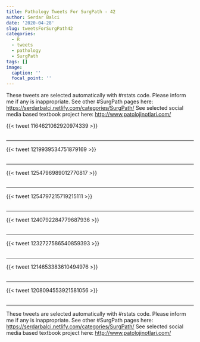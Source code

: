 ```yaml
---
title: Pathology Tweets For SurgPath - 42
author: Serdar Balci
date: '2020-04-28'
slug: tweetsForSurgPath42
categories:
  - R
  - tweets
  - pathology
  - SurgPath
tags: []
image:
  caption: ''
  focal_point: ''
---
```



These tweets are selected automatically with #rstats code. Please inform me if any is inappropriate.
See other #SurgPath pages here: https://serdarbalci.netlify.com/categories/SurgPath/ 
See selected social media based textbook project here: http://www.patolojinotlari.com/

{{< tweet 1164621062920974339 >}}
<br>
<br>
<hr>
{{< tweet 1219939534751879169 >}}
<br>
<br>
<hr>
{{< tweet 1254796989012770817 >}}
<br>
<br>
<hr>
{{< tweet 1254797215719215111 >}}
<br>
<br>
<hr>
{{< tweet 1240792284779687936 >}}
<br>
<br>
<hr>
{{< tweet 1232727586540859393 >}}
<br>
<br>
<hr>
{{< tweet 1214653383610494976 >}}
<br>
<br>
<hr>
{{< tweet 1208094553921581056 >}}
<br>
<br>
<hr>


These tweets are selected automatically with #rstats code. Please inform me if any is inappropriate.
See other #SurgPath pages here: https://serdarbalci.netlify.com/categories/SurgPath/ 
See selected social media based textbook project here: http://www.patolojinotlari.com/
